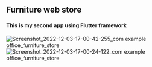 ## Furniture web store 

#### This is my second app using Flutter framework
![Screenshot_2022-12-03-17-00-42-255_com example office_furniture_store](https://user-images.githubusercontent.com/105711066/205446307-2021b3f8-6ded-4979-b349-93ac6754d0e3.jpg)
![Screenshot_2022-12-03-17-00-24-122_com example office_furniture_store](https://user-images.githubusercontent.com/105711066/205446331-16f371fa-1ae1-40d5-bfab-6063817964d3.jpg)
